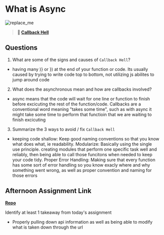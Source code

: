 # What is Async

![replace_me](https://codeworks.blob.core.windows.net/public/assets/img/illustrations/placeholder.svg)

> **📖 [Callback Hell](https://codeworksacademy.com/fs-student-guide/resources/wk4/01-Callbacks)**

## Questions

1. What are some of the signs and causes of `Callback Hell`?
- having many )} or }) at the end of your function or code. Its usually caused by trying to write code top to bottom, not utilizing js abilites to jump around code
2. What does the asynchronous mean and how are callbacks involved?
- async means that the code will wait for one line or function to finish before excicuting the rest of the function/code. Callbacks are a conventional word meaning "takes some time", such as with async it might take some time to perform that functioin that we are waiting to finish excicuting
3. Summarize the 3 ways to avoid / fix `Callback Hell`
- keeping code shallow: Keep good naming conventions so that you know what does what, ie readability. Modularize: Basically using the single use principle. creating modules that perform one specific task well and reliably, then being able to call those funcitons when needed to keep your code tidy. Proper Error Handling: Making sure that every function has some sort of error handling so you know exacly where and why something went wrong, as well as proper convention and naming for those errors
## Afternoon Assignment Link

**[Repo](https://github.com/Jacobzeme8/<ASSIGNMENT_REPO>)**

Identify at least 1 takeaway from today's assignment
- Properly pulling down api information as well as being able to modify what is taken down through the url